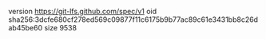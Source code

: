 version https://git-lfs.github.com/spec/v1
oid sha256:3dcfe680cf278ed569c09877f11c6175b9b77ac89c61e3431bb8c26dab45be60
size 9538
